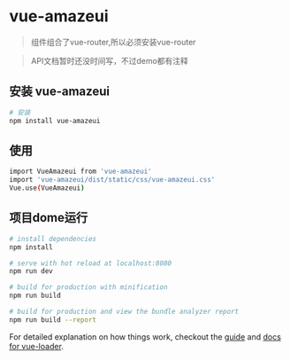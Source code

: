 
# vue-amazeui

>组件组合了vue-router,所以必须安装vue-router<br> 

>API文档暂时还没时间写，不过demo都有注释

## 安装 vue-amazeui

``` bash
# 安装
npm install vue-amazeui
```
## 使用
``` bash
import VueAmazeui from 'vue-amazeui'
import 'vue-amazeui/dist/static/css/vue-amazeui.css'
Vue.use(VueAmazeui)
```

## 项目dome运行

``` bash
# install dependencies
npm install

# serve with hot reload at localhost:8080
npm run dev

# build for production with minification
npm run build

# build for production and view the bundle analyzer report
npm run build --report
```

For detailed explanation on how things work, checkout the [guide](http://vuejs-templates.github.io/webpack/) and [docs for vue-loader](http://vuejs.github.io/vue-loader).

